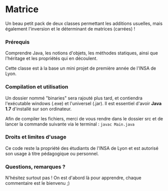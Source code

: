 # Matrice
Un beau petit pack de deux classes permettant les additions usuelles, mais également l'inversion et le déterminant de matrices (carrées) !

### Prérequis
Comprendre Java, les notions d'objets, les méthodes statiques, ainsi que l'héritage et les propriétés qui en découlent.

Cette classe est à la base un mini projet de première année de l'INSA de Lyon.

### Compilation et utilisation
Un dossier nommé "binaries" sera rajouté plus tard, et contiendra l'exécutable windows (.exe) et l'universel (.jar). Il est essentiel d'avoir **Java 1.7** d'installé sur son ordinateur.

Afin de compiler les fichiers, merci de vous rendre dans le dossier src et de lancer la commande suivante via le terminal : `javac Main.java`

### Droits et limites d'usage
Ce code reste la propriété des étudiants de l'INSA de Lyon et est autorisé son usage à titre pédagogique ou personnel.

### Questions, remarques ?
N'hésitez surtout pas ! On est d'abord là pour apprendre, chaque commentaire est le bienvenu ;)
